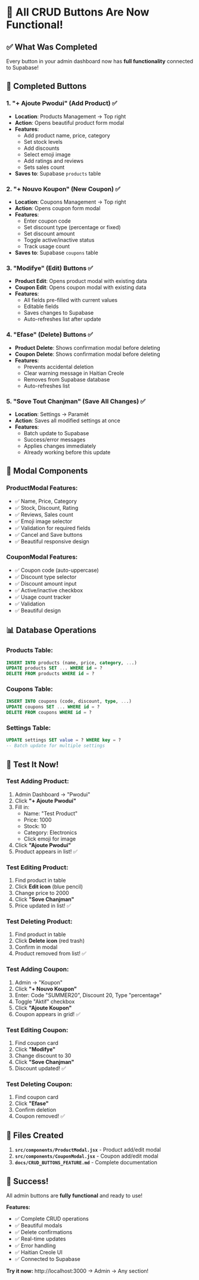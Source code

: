 # 🎉 All CRUD Buttons Are Now Functional!

## ✅ What Was Completed

Every button in your admin dashboard now has **full functionality** connected to Supabase!

## 🎯 Completed Buttons

### 1. **"+ Ajoute Pwodui"** (Add Product) ✅
- **Location**: Products Management → Top right
- **Action**: Opens beautiful product form modal
- **Features**:
  - Add product name, price, category
  - Set stock levels
  - Add discounts
  - Select emoji image
  - Add ratings and reviews
  - Sets sales count
- **Saves to**: Supabase `products` table

### 2. **"+ Nouvo Koupon"** (New Coupon) ✅
- **Location**: Coupons Management → Top right
- **Action**: Opens coupon form modal
- **Features**:
  - Enter coupon code
  - Set discount type (percentage or fixed)
  - Set discount amount
  - Toggle active/inactive status
  - Track usage count
- **Saves to**: Supabase `coupons` table

### 3. **"Modifye"** (Edit) Buttons ✅
- **Product Edit**: Opens product modal with existing data
- **Coupon Edit**: Opens coupon modal with existing data
- **Features**:
  - All fields pre-filled with current values
  - Editable fields
  - Saves changes to Supabase
  - Auto-refreshes list after update

### 4. **"Efase"** (Delete) Buttons ✅
- **Product Delete**: Shows confirmation modal before deleting
- **Coupon Delete**: Shows confirmation modal before deleting
- **Features**:
  - Prevents accidental deletion
  - Clear warning message in Haitian Creole
  - Removes from Supabase database
  - Auto-refreshes list

### 5. **"Sove Tout Chanjman"** (Save All Changes) ✅
- **Location**: Settings → Paramèt
- **Action**: Saves all modified settings at once
- **Features**:
  - Batch update to Supabase
  - Success/error messages
  - Applies changes immediately
  - Already working before this update

## 🎨 Modal Components

### ProductModal Features:
- ✅ Name, Price, Category
- ✅ Stock, Discount, Rating
- ✅ Reviews, Sales count
- ✅ Emoji image selector
- ✅ Validation for required fields
- ✅ Cancel and Save buttons
- ✅ Beautiful responsive design

### CouponModal Features:
- ✅ Coupon code (auto-uppercase)
- ✅ Discount type selector
- ✅ Discount amount input
- ✅ Active/inactive checkbox
- ✅ Usage count tracker
- ✅ Validation
- ✅ Beautiful design

## 📊 Database Operations

### Products Table:
```sql
INSERT INTO products (name, price, category, ...)
UPDATE products SET ... WHERE id = ?
DELETE FROM products WHERE id = ?
```

### Coupons Table:
```sql
INSERT INTO coupons (code, discount, type, ...)
UPDATE coupons SET ... WHERE id = ?
DELETE FROM coupons WHERE id = ?
```

### Settings Table:
```sql
UPDATE settings SET value = ? WHERE key = ?
-- Batch update for multiple settings
```

## 🎯 Test It Now!

### Test Adding Product:
1. Admin Dashboard → "Pwodui"
2. Click **"+ Ajoute Pwodui"**
3. Fill in:
   - Name: "Test Product"
   - Price: 1000
   - Stock: 10
   - Category: Electronics
   - Click emoji for image
4. Click **"Ajoute Pwodui"**
5. Product appears in list! ✅

### Test Editing Product:
1. Find product in table
2. Click **Edit icon** (blue pencil)
3. Change price to 2000
4. Click **"Sove Chanjman"**
5. Price updated in list! ✅

### Test Deleting Product:
1. Find product in table
2. Click **Delete icon** (red trash)
3. Confirm in modal
4. Product removed from list! ✅

### Test Adding Coupon:
1. Admin → "Koupon"
2. Click **"+ Nouvo Koupon"**
3. Enter: Code "SUMMER20", Discount 20, Type "percentage"
4. Toggle "Aktif" checkbox
5. Click **"Ajoute Koupon"**
6. Coupon appears in grid! ✅

### Test Editing Coupon:
1. Find coupon card
2. Click **"Modifye"**
3. Change discount to 30
4. Click **"Sove Chanjman"**
5. Discount updated! ✅

### Test Deleting Coupon:
1. Find coupon card
2. Click **"Efase"**
3. Confirm deletion
4. Coupon removed! ✅

## 📁 Files Created

1. **`src/components/ProductModal.jsx`** - Product add/edit modal
2. **`src/components/CouponModal.jsx`** - Coupon add/edit modal
3. **`docs/CRUD_BUTTONS_FEATURE.md`** - Complete documentation

## 🎊 Success!

All admin buttons are **fully functional** and ready to use!

**Features:**
- ✅ Complete CRUD operations
- ✅ Beautiful modals
- ✅ Delete confirmations
- ✅ Real-time updates
- ✅ Error handling
- ✅ Haitian Creole UI
- ✅ Connected to Supabase

**Try it now:** http://localhost:3000 → Admin → Any section!

